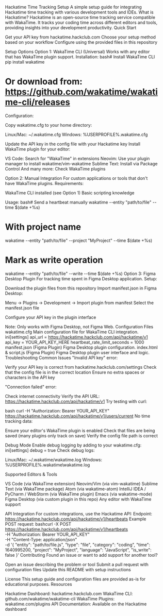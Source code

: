 Hackatime Time Tracking Setup
A simple setup guide for integrating Hackatime time tracking with various development tools and IDEs.
What is Hackatime?
Hackatime is an open-source time tracking service compatible with WakaTime. It tracks your coding time across different editors and tools, providing insights into your development productivity.
Quick Start

Get your API key from hackatime.hackclub.com
Choose your setup method based on your workflow
Configure using the provided files in this repository

Setup Options
Option 1: WakaTime CLI (Universal)
Works with any editor that has WakaTime plugin support.
Installation:
bash# Install WakaTime CLI
pip install wakatime

# Or download from: https://github.com/wakatime/wakatime-cli/releases
Configuration:

Copy wakatime.cfg to your home directory:

Linux/Mac: ~/.wakatime.cfg
Windows: %USERPROFILE%\.wakatime.cfg


Update the API key in the config file with your Hackatime key
Install WakaTime plugin for your editor:

VS Code: Search for "WakaTime" in extensions
Neovim: Use your plugin manager to install wakatime/vim-wakatime
Sublime Text: Install via Package Control
And many more: Check WakaTime plugins



Option 2: Manual Integration
For custom applications or tools that don't have WakaTime plugins.
Requirements:

WakaTime CLI installed (see Option 1)
Basic scripting knowledge

Usage:
bash# Send a heartbeat manually
wakatime --entity "path/to/file" --time $(date +%s)

# With project name
wakatime --entity "path/to/file" --project "MyProject" --time $(date +%s)

# Mark as write operation
wakatime --entity "path/to/file" --write --time $(date +%s)
Option 3: Figma Desktop Plugin
For tracking time spent in Figma Desktop application.
Setup:

Download the plugin files from this repository
Import manifest.json in Figma Desktop:

Menu → Plugins → Development → Import plugin from manifest
Select the manifest.json file


Configure your API key in the plugin interface

Note: Only works with Figma Desktop, not Figma Web.
Configuration Files
wakatime.cfg
Main configuration file for WakaTime CLI integration.
ini[settings]
api_url = https://hackatime.hackclub.com/api/hackatime/v1
api_key = YOUR_API_KEY_HERE
heartbeat_rate_limit_seconds = 1000
manifest.json (Figma Plugin)
Figma Desktop plugin configuration.
index.html & script.js (Figma Plugin)
Figma Desktop plugin user interface and logic.
Troubleshooting
Common Issues
"Invalid API key" error:

Verify your API key is correct from hackatime.hackclub.com/settings
Check that the config file is in the correct location
Ensure no extra spaces or characters in the API key

"Connection failed" error:

Check internet connectivity
Verify the API URL: https://hackatime.hackclub.com/api/hackatime/v1
Try testing with curl:

bash  curl -H "Authorization: Bearer YOUR_API_KEY" \
       https://hackatime.hackclub.com/api/hackatime/v1/users/current
No time tracking data:

Ensure your editor's WakaTime plugin is enabled
Check that files are being saved (many plugins only track on save)
Verify the config file path is correct

Debug Mode
Enable debug logging by adding to your wakatime.cfg:
ini[settings]
debug = true
Check debug logs:

Linux/Mac: ~/.wakatime/wakatime.log
Windows: %USERPROFILE%\.wakatime\wakatime.log

Supported Editors & Tools

VS Code (via WakaTime extension)
Neovim/Vim (via vim-wakatime)
Sublime Text (via WakaTime package)
Atom (via wakatime-atom)
IntelliJ IDEA / PyCharm / WebStorm (via WakaTime plugin)
Emacs (via wakatime-mode)
Figma Desktop (via custom plugin in this repo)
Any editor with WakaTime support

API Integration
For custom integrations, use the Hackatime API:
Endpoint: https://hackatime.hackclub.com/api/hackatime/v1/heartbeats
Example POST request:
bashcurl -X POST https://hackatime.hackclub.com/api/hackatime/v1/heartbeats \
  -H "Authorization: Bearer YOUR_API_KEY" \
  -H "Content-Type: application/json" \
  -d '{
    "entity": "path/to/file.js",
    "type": "file",
    "category": "coding",
    "time": 1640995200,
    "project": "MyProject",
    "language": "JavaScript",
    "is_write": false
  }'
Contributing
Found an issue or want to add support for another tool?

Open an issue describing the problem or tool
Submit a pull request with configuration files
Update this README with setup instructions

License
This setup guide and configuration files are provided as-is for educational purposes.
Resources

Hackatime Dashboard: hackatime.hackclub.com
WakaTime CLI: github.com/wakatime/wakatime-cli
WakaTime Plugins: wakatime.com/plugins
API Documentation: Available on the Hackatime dashboard


